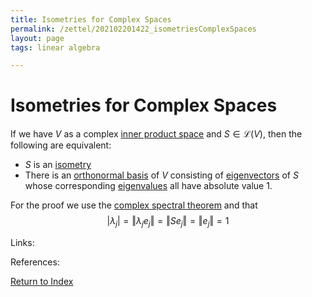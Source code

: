 ```yaml
---
title: Isometries for Complex Spaces
permalink: /zettel/202102201422_isometriesComplexSpaces
layout: page
tags: linear algebra

---
```

# Isometries for Complex Spaces

If we have $V$ as a complex [inner product space](202102141708_innerProductSpace) and $S \in \mathcal{L}(V)$, then the following 
are equivalent:
- $S$ is an [isometry](202102201248_isometryDefinition)
- There is an [orthonormal basis](202102142105_orthonormalBasisDefinition) of $V$ consisting of [eigenvectors](202102120943_eigenvectorDefinition) 
  of $S$ whose corresponding [eigenvalues](202102120912_eigenvalueDefinition) all have absolute value 1.
  
For the proof we use the [complex spectral theorem](202102182045_complexSpectralTheorem) and that 
$$
\vert \lambda_j \vert = \Vert \lambda_j e_j \Vert = \Vert S e_j \Vert = \Vert e_j \Vert = 1
$$

Links: 

References: 

[Return to Index](index)